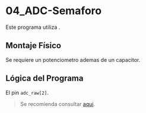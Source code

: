 # 04_ADC-Semaforo

Este programa utiliza .

## Montaje Físico

Se requiere un potenciometro ademas de un capacitor.

## Lógica del Programa

El pin  `adc_raw[2]`.

> Se recomienda consultar [aqui](https://github.com/JuanDCastanoL/ESP32-Codigos/tree/main/04_ADC-Semaforo).


